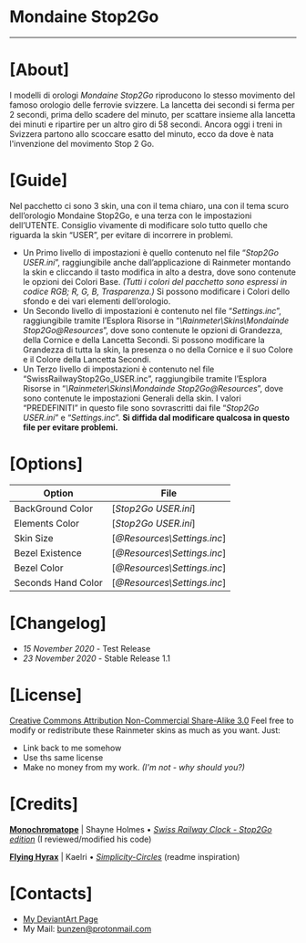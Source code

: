 # __Mondaine Stop2Go__
----

# [About]
I modelli di orologi *Mondaine Stop2Go* riproducono lo stesso movimento del famoso orologio delle ferrovie svizzere. La lancetta dei secondi si ferma per 2 secondi, prima dello scadere del minuto, per scattare insieme alla lancetta dei minuti e ripartire per un altro giro di 58 secondi. Ancora oggi i treni in Svizzera partono allo scoccare esatto del minuto, ecco da dove è nata l'invenzione del movimento Stop 2 Go.

# [Guide]
Nel pacchetto ci sono 3 skin, una con il tema chiaro, una con il tema scuro dell’orologio Mondaine Stop2Go, e una terza con le impostazioni dell’UTENTE. Consiglio vivamente di modificare solo tutto quello che riguarda la skin “USER”, per evitare di incorrere in problemi.
 - Un Primo livello di impostazioni è quello contenuto nel file “*Stop2Go USER.ini*”, raggiungibile anche dall’applicazione di Rainmeter montando la skin e cliccando il tasto modifica in alto a destra, dove sono contenute le opzioni dei Colori Base. *(Tutti i colori del pacchetto sono espressi in codice RGB; R, G, B, Trasparenza.)* Si possono modificare i Colori dello sfondo e dei vari elementi dell’orologio.
 - Un Secondo livello di impostazioni è contenuto nel file “*Settings.inc*”, raggiungibile tramite l’Esplora Risorse in “*\Rainmeter\Skins\Mondainde Stop2Go\@Resources*”, dove sono contenute le opzioni di Grandezza, della Cornice e della Lancetta Secondi. Si possono modificare la Grandezza di tutta la skin, la presenza o no della Cornice e il suo Colore e il Colore della Lancetta Secondi.
 - Un Terzo livello di impostazioni è contenuto nel file “SwissRailwayStop2Go_USER.inc”, raggiungibile tramite l’Esplora Risorse in “*\Rainmeter\Skins\Mondainde Stop2Go\@Resources*”, dove sono contenute le impostazioni Generali della skin. I valori “PREDEFINITI” in questo file sono sovrascritti dai file “*Stop2Go USER.ini*” e “*Settings.inc*”. __Si diffida dal modificare qualcosa in questo file per evitare problemi.__

# [Options]
| Option | File |
| ------ | ------ |
| BackGround Color | [*Stop2Go USER.ini*] |
| Elements Color | [*Stop2Go USER.ini*] |
| Skin Size | [*@Resources\Settings.inc*] |
| Bezel Existence | [*@Resources\Settings.inc*] |
| Bezel Color | [*@Resources\Settings.inc*] |
| Seconds Hand Color | [*@Resources\Settings.inc*] |

# [Changelog]
- *15 November 2020* - Test Release
- *23 November 2020* - Stable Release 1.1

# [License]
[Creative Commons Attribution Non-Commercial Share-Alike 3.0](http://creativecommons.org/licenses/by-nc-sa/3.0/)
Feel free to modify or redistribute these Rainmeter skins as much as you want. Just:
- Link back to me somehow
- Use ths same license
- Make no money from my work. *(I'm not - why should you?)*

# [Credits]
[**Monochromatope**](https://www.deviantart.com/monochromatope) | Shayne Holmes
    • [*Swiss Railway Clock - Stop2Go edition*](https://www.deviantart.com/monochromatope/art/Swiss-Railway-Clock-Stop2Go-edition-592873114) (I reviewed/modified his code)

[**Flying Hyrax**](https://www.deviantart.com/flyinghyrax) | Kaelri
    • [*Simplicity-Circles*](https://www.deviantart.com/flyinghyrax/art/Simplicity-Circles-223877982) (readme inspiration)

# [Contacts]
- [My DeviantArt Page](https://www.deviantart.com/bunz66)
- My Mail: [bunzen@protonmail.com](mailto:bunzen@protonmail.com)
